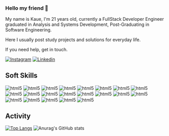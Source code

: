 ### Hello my friend 👋

My name is Kaue, I'm 21 years old, currently a FullStack Developer Engineer graduated in Analysis and Systems Development, Post-Graduating in Software Engineering.

Here I usually post study projects and solutions for everyday life.

If you need help, get in touch.

[![Instagram](https://img.shields.io/badge/Instagram-E4405F?style=for-the-badge&logo=instagram&logoColor=white
)](https://www.instagram.com/sh4rk__/)
[![Linkedin](https://img.shields.io/badge/LinkedIn-0077B5?style=for-the-badge&logo=linkedin&logoColor=white
)](https://www.linkedin.com/in/kauecampos-/)

## Soft Skills

 <img align="center" alt="html5"
    src="https://img.shields.io/badge/javascript-%2320232a.svg?style=for-the-badge&logo=javascript&logoColor=%2361DAFB"/>
    <img align="center" alt="html5"
    src="https://img.shields.io/badge/nodejs-%2320232a.svg?style=for-the-badge&logo=nodejs&logoColor=%2361DAFB"/>
    <img align="center" alt="html5"
    src="https://img.shields.io/badge/typescript-%2320232a.svg?style=for-the-badge&logo=typescript&logoColor=%2361DAFB"/>
    <img align="center" alt="html5"
    src="https://img.shields.io/badge/go-%2320232a.svg?style=for-the-badge&logo=go&logoColor=%2361DAFB"/>
    <img align="center" alt="html5"
    src="https://img.shields.io/badge/flutter-%2320232a.svg?style=for-the-badge&logo=flutter&logoColor=%2361DAFB"/>
    <img align="center" alt="html5"
    src="https://img.shields.io/badge/dart-%2320232a.svg?style=for-the-badge&logo=dart&logoColor=%2361DAFB"/>
   <img align="center" alt="html5"
    src="https://img.shields.io/badge/aws-%2320232a.svg?style=for-the-badge&logo=aws&logoColor=%2361DAFB"/>
     <img align="center" alt="html5"
    src="https://img.shields.io/badge/jwt-%2320232a.svg?style=for-the-badge&logo=jwt&logoColor=%2361DAFB"/>
    <img align="center" alt="html5"
    src="https://img.shields.io/badge/nextjs-%2320232a.svg?style=for-the-badge&logo=nextjs&logoColor=%2361DAFB"/>
    <img align="center" alt="html5"
    src="https://img.shields.io/badge/react-%2320232a.svg?style=for-the-badge&logo=react&logoColor=%2361DAFB"/>
    <img align="center" alt="html5"
    src="https://img.shields.io/badge/redux-%2320232a.svg?style=for-the-badge&logo=redux&logoColor=%2361DAFB"/>
    <img align="center" alt="html5"
    src="https://img.shields.io/badge/html5-%2320232a.svg?style=for-the-badge&logo=html5&logoColor=%2361DAFB"/>
    <img align="center" alt="html5"
    src="https://img.shields.io/badge/css3-%2320232a.svg?style=for-the-badge&logo=css3&logoColor=%2361DAFB"/>
    <img align="center" alt="html5"
    src="https://img.shields.io/badge/git-%2320232a.svg?style=for-the-badge&logo=git&logoColor=%2361DAFB"/>
    <img align="center" alt="html5"
    src="https://img.shields.io/badge/github-%2320232a.svg?style=for-the-badge&logo=github&logoColor=%2361DAFB"/>
    <img align="center" alt="html5"
    src="https://img.shields.io/badge/python-%2320232a.svg?style=for-the-badge&logo=python&logoColor=%2361DAFB"/>
    <img align="center" alt="html5"
    src="https://img.shields.io/badge/postgresql-%2320232a.svg?style=for-the-badge&logo=postgresql&logoColor=%2361DAFB"/>
    <img align="center" alt="html5"
    src="https://img.shields.io/badge/mongodb-%2320232a.svg?style=for-the-badge&logo=mongodb&logoColor=%2361DAFB"/>
    <img align="center" alt="html5"
    src="https://img.shields.io/badge/nodejs-%2320232a.svg?style=for-the-badge&logo=nodejs&logoColor=%2361DAFB"/>
    <img align="center" alt="html5"
    src="https://img.shields.io/badge/express-%2320232a.svg?style=for-the-badge&logo=express&logoColor=%2361DAFB"/>
    <img align="center" alt="html5"
    src="https://img.shields.io/badge/sql-%2320232a.svg?style=for-the-badge&logo=sql&logoColor=%2361DAFB"/>

## Activity


[![Top Langs](https://github-readme-stats.vercel.app/api/top-langs/?username=sh4rkzy&layout=compact&theme=gruvbox)](https://github.com/sh4rkzy/github-readme-stats)
![Anurag's GitHub stats](https://github-readme-stats.vercel.app/api?username=sh4rkzy&show_icons=true&theme=gruvbox)

